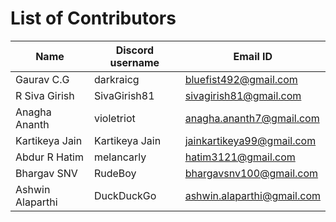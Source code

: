 List of Contributors
====================

| Name             | Discord username | Email ID                   |
|------------------|------------------|----------------------------|
| Gaurav C.G       | darkraicg        | bluefist492@gmail.com      |
| R Siva Girish    | SivaGirish81     | sivagirish81@gmail.com     |
| Anagha Ananth    | violetriot       | anagha.ananth7@gmail.com   |
| Kartikeya Jain   | Kartikeya Jain   | jainkartikeya99@gmail.com  |
| Abdur R Hatim    | melancarly       | hatim3121@gmail.com        |
| Bhargav SNV      | RudeBoy          | bhargavsnv100@gmail.com    |
| Ashwin Alaparthi | DuckDuckGo       | ashwin.alaparthi@gmail.com |
